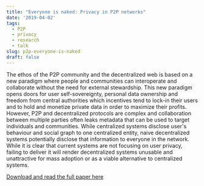 ```yaml
---
title: "Everyone is naked: Privacy in P2P networks"
date: '2019-04-02'
tags:
  - P2P
  - privacy
  - research
  - talk
slug: p2p-everyone-is-naked
draft: false
---
```


The ethos of the P2P community and the decentralized web is based
on a new paradigm where people and communities can interoperate and collaborate
without the need for external stewardship. This new paradigm opens doors for
user self-sovereignty, personal data ownership and freedom from central
authorities which incentives tend to lock-in their users and to hold and
monetize private data in order to maximize their profits. However, P2P and
decentralized protocols are complex and collaboration between multiple parties
often leaks metadata that can be used to target individuals and communities.
While centralized systems disclose user's behaviour and social graph to one
centralized entity, naive decentralized systems potentially disclose that
information to everyone in the network. While it is clear that current systems
are not focusing on user privacy, failing to deliver it will render
decentralized systems unusable and unattractive for mass adoption or as a viable
alternative to centralized systems.

[Download and read the full paper here](https://gpestana.com/papers/everyone-is-naked-rev.pdf)

